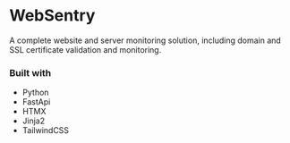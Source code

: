 # WebSentry

A complete website and server monitoring solution, including domain and SSL certificate validation and monitoring.

### Built with

- Python
- FastApi
- HTMX
- Jinja2
- TailwindCSS
